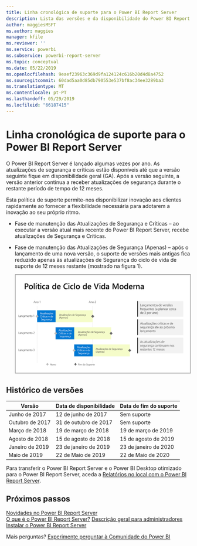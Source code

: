 ```yaml
---
title: Linha cronológica de suporte para o Power BI Report Server
description: Lista das versões e da disponibilidade do Power BI Report Server.
author: maggiesMSFT
ms.author: maggies
manager: kfile
ms.reviewer: ''
ms.service: powerbi
ms.subservice: powerbi-report-server
ms.topic: conceptual
ms.date: 05/22/2019
ms.openlocfilehash: 9eaef23963c369d9fa124124c616b20d4d8a4752
ms.sourcegitcommit: 60dad5aa0d85db790553e537bf8ac34ee3289ba3
ms.translationtype: MT
ms.contentlocale: pt-PT
ms.lasthandoff: 05/29/2019
ms.locfileid: "66187415"
---
```

# <a name="support-timeline-for-power-bi-report-server"></a>Linha cronológica de suporte para o Power BI Report Server

O Power BI Report Server é lançado algumas vezes por ano. As atualizações de segurança e críticas estão disponíveis até que a versão seguinte fique em disponibilidade geral (GA). Após a versão seguinte, a versão anterior continua a receber atualizações de segurança durante o restante período de tempo de 12 meses.

Esta política de suporte permite-nos disponibilizar inovação aos clientes rapidamente ao fornecer a flexibilidade necessária para adotarem a inovação ao seu próprio ritmo.

* Fase de manutenção das Atualizações de Segurança e Críticas – ao executar a versão atual mais recente do Power BI Report Server, recebe atualizações de Segurança e Críticas.
* Fase de manutenção das Atualizações de Segurança (Apenas) – após o lançamento de uma nova versão, o suporte de versões mais antigas fica reduzido apenas às atualizações de Segurança do ciclo de vida de suporte de 12 meses restante (mostrado na figura 1).

    ![Gráfico que ilustra o período de tempo de suporte](media/support-timeline/report-server-support-timeline-overall.png)

## <a name="version-history"></a>Histórico de versões

| **Versão** | **Data de disponibilidade** | **Data de fim do suporte** |
| --- | --- | --- |
| Junho de 2017 |12 de junho de 2017 |Sem suporte |
| Outubro de 2017 |31 de outubro de 2017 | Sem suporte |
| Março de 2018 | 19 de março de 2018 | 19 de março de 2019 |
| Agosto de 2018 | 15 de agosto de 2018 | 15 de agosto de 2019 |
| Janeiro de 2019 | 23 de janeiro de 2019 | 23 de janeiro de 2020 |
| Maio de 2019 | 22 de Maio de 2019 | 22 de Maio de 2020 |

Para transferir o Power BI Report Server e o Power BI Desktop otimizado para o Power BI Report Server, aceda a [Relatórios no local com o Power BI Report Server](https://powerbi.microsoft.com/report-server/).

## <a name="next-steps"></a>Próximos passos
[Novidades no Power BI Report Server](whats-new.md)  
[O que é o Power BI Report Server?](get-started.md)
[Descrição geral para administradores](admin-handbook-overview.md)  
[Instalar o Power BI Report Server](install-report-server.md)  

Mais perguntas? [Experimente perguntar à Comunidade do Power BI](https://community.powerbi.com/)